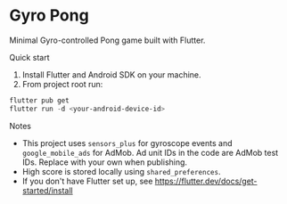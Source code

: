 # Gyro Pong

Minimal Gyro-controlled Pong game built with Flutter.

Quick start

1. Install Flutter and Android SDK on your machine.
2. From project root run:

```powershell
flutter pub get
flutter run -d <your-android-device-id>
```

Notes

- This project uses `sensors_plus` for gyroscope events and `google_mobile_ads` for AdMob. Ad unit IDs in the code are AdMob test IDs. Replace with your own when publishing.
- High score is stored locally using `shared_preferences`.
- If you don't have Flutter set up, see https://flutter.dev/docs/get-started/install
